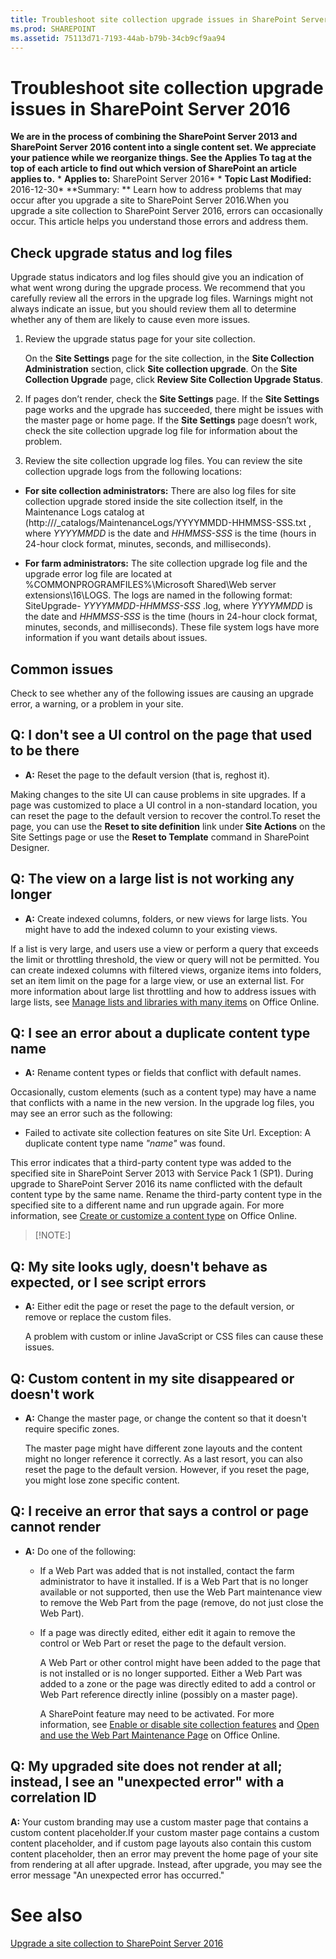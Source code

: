```yaml
---
title: Troubleshoot site collection upgrade issues in SharePoint Server 2016
ms.prod: SHAREPOINT
ms.assetid: 75113d71-7193-44ab-b79b-34cb9cf9aa94
---
```



# Troubleshoot site collection upgrade issues in SharePoint Server 2016
 **We are in the process of combining the SharePoint Server 2013 and SharePoint Server 2016 content into a single content set. We appreciate your patience while we reorganize things. See the Applies To tag at the top of each article to find out which version of SharePoint an article applies to.** * **Applies to:** SharePoint Server 2016*  * **Topic Last Modified:** 2016-12-30* **Summary: ** Learn how to address problems that may occur after you upgrade a site to SharePoint Server 2016.When you upgrade a site collection to SharePoint Server 2016, errors can occasionally occur. This article helps you understand those errors and address them.
## Check upgrade status and log files

Upgrade status indicators and log files should give you an indication of what went wrong during the upgrade process. We recommend that you carefully review all the errors in the upgrade log files. Warnings might not always indicate an issue, but you should review them all to determine whether any of them are likely to cause even more issues.
1. Review the upgrade status page for your site collection.
    
    On the **Site Settings** page for the site collection, in the **Site Collection Administration** section, click **Site collection upgrade**. On the **Site Collection Upgrade** page, click **Review Site Collection Upgrade Status**.
    
  
2. If pages don’t render, check the **Site Settings** page. If the **Site Settings** page works and the upgrade has succeeded, there might be issues with the master page or home page. If the **Site Settings** page doesn’t work, check the site collection upgrade log file for information about the problem.
    
  
3. Review the site collection upgrade log files. You can review the site collection upgrade logs from the following locations:
    
  - **For site collection administrators:** There are also log files for site collection upgrade stored inside the site collection itself, in the Maintenance Logs catalog at (http://<SiteName>/_catalogs/MaintenanceLogs/YYYYMMDD-HHMMSS-SSS.txt , where *YYYYMMDD*  is the date and *HHMMSS-SSS*  is the time (hours in 24-hour clock format, minutes, seconds, and milliseconds).
    
  
  - **For farm administrators:** The site collection upgrade log file and the upgrade error log file are located at %COMMONPROGRAMFILES%\\Microsoft Shared\\Web server extensions\\16\\LOGS. The logs are named in the following format: SiteUpgrade- *YYYYMMDD-HHMMSS-SSS*  .log, where *YYYYMMDD*  is the date and *HHMMSS-SSS*  is the time (hours in 24-hour clock format, minutes, seconds, and milliseconds). These file system logs have more information if you want details about issues.
    
  

## Common issues

Check to see whether any of the following issues are causing an upgrade error, a warning, or a problem in your site.
## Q: I don't see a UI control on the page that used to be there
<a name="UI"> </a>


- **A:** Reset the page to the default version (that is, reghost it).
    
  
Making changes to the site UI can cause problems in site upgrades. If a page was customized to place a UI control in a non-standard location, you can reset the page to the default version to recover the control.To reset the page, you can use the **Reset to site definition** link under **Site Actions** on the Site Settings page or use the **Reset to Template** command in SharePoint Designer.
## Q: The view on a large list is not working any longer
<a name="UI"> </a>


- **A:** Create indexed columns, folders, or new views for large lists. You might have to add the indexed column to your existing views.
    
  
If a list is very large, and users use a view or perform a query that exceeds the limit or throttling threshold, the view or query will not be permitted. You can create indexed columns with filtered views, organize items into folders, set an item limit on the page for a large view, or use an external list. For more information about large list throttling and how to address issues with large lists, see  [Manage lists and libraries with many items](https://go.microsoft.com/fwlink/p/?LinkId=251456) on Office Online.
## Q: I see an error about a duplicate content type name
<a name="UI"> </a>


- **A:** Rename content types or fields that conflict with default names.
    
  
Occasionally, custom elements (such as a content type) may have a name that conflicts with a name in the new version. In the upgrade log files, you may see an error such as the following:
- Failed to activate site collection features on site Site Url. Exception: A duplicate content type name  *"name"*  was found.
    
  
This error indicates that a third-party content type was added to the specified site in SharePoint Server 2013 with Service Pack 1 (SP1). During upgrade to SharePoint Server 2016 its name conflicted with the default content type by the same name. Rename the third-party content type in the specified site to a different name and run upgrade again. For more information, see  [Create or customize a content type](http://office.microsoft.com/en-us/office365-sharepoint-online-enterprise-help/create-or-customize-a-content-type-HA102773269.aspx?CTT=5&amp;origin=HA103591373) on Office Online.
> [!NOTE:]

  
    
    


## Q: My site looks ugly, doesn't behave as expected, or I see script errors
<a name="UI"> </a>


- **A:** Either edit the page or reset the page to the default version, or remove or replace the custom files.
    
    A problem with custom or inline JavaScript or CSS files can cause these issues. 
    
  

## Q: Custom content in my site disappeared or doesn't work
<a name="UI"> </a>


- **A:** Change the master page, or change the content so that it doesn't require specific zones.
    
    The master page might have different zone layouts and the content might no longer reference it correctly. As a last resort, you can also reset the page to the default version. However, if you reset the page, you might lose zone specific content. 
    
  

## Q: I receive an error that says a control or page cannot render
<a name="UI"> </a>


- **A:** Do one of the following:
    
  - If a Web Part was added that is not installed, contact the farm administrator to have it installed. If is a Web Part that is no longer available or not supported, then use the Web Part maintenance view to remove the Web Part from the page (remove, do not just close the Web Part).
    
  
  - If a page was directly edited, either edit it again to remove the control or Web Part or reset the page to the default version.
    
  

    A Web Part or other control might have been added to the page that is not installed or is no longer supported. Either a Web Part was added to a zone or the page was directly edited to add a control or Web Part reference directly inline (possibly on a master page).
    
    A SharePoint feature may need to be activated. For more information, see  [Enable or disable site collection features](https://office.microsoft.com/en-us/office365-sharepoint-online-enterprise-help/enable-or-disable-site-collection-features-HA102772720.aspx?CTT=1) and [Open and use the Web Part Maintenance Page](https://office.microsoft.com/en-us/sharepoint-help/open-and-use-the-web-part-maintenance-page-HA104046809.aspx?CTT=1) on Office Online.
    
  

## Q: My upgraded site does not render at all; instead, I see an "unexpected error" with a correlation ID
<a name="UI"> </a>

 **A:** Your custom branding may use a custom master page that contains a custom content placeholder.If your custom master page contains a custom content placeholder, and if custom page layouts also contain this custom content placeholder, then an error may prevent the home page of your site from rendering at all after upgrade. Instead, after upgrade, you may see the error message "An unexpected error has occurred."
# See also

#### 

 [Upgrade a site collection to SharePoint Server 2016](html/upgrade-a-site-collection-to-sharepoint-server-2016.md)
  
    
    

  
    
    

